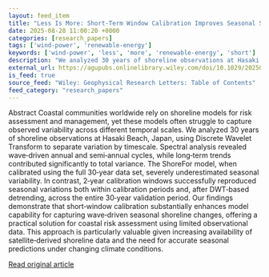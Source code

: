 ```yaml
---
layout: feed_item
title: "Less Is More: Short‐Term Window Calibration Improves Seasonal Shoreline Prediction in Modeling"
date: 2025-08-28 11:00:20 +0000
categories: [research_papers]
tags: ['wind-power', 'renewable-energy']
keywords: ['wind-power', 'less', 'more', 'renewable-energy', 'short']
description: "We analyzed 30 years of shoreline observations at Hasaki Beach, Japan, using Discrete Wavelet Transform to separate variation by timescale"
external_url: https://agupubs.onlinelibrary.wiley.com/doi/10.1029/2025GL117764?af=R
is_feed: true
source_feed: "Wiley: Geophysical Research Letters: Table of Contents"
feed_category: "research_papers"
---
```


Abstract Coastal communities worldwide rely on shoreline models for risk assessment and management, yet these models often struggle to capture observed variability across different temporal scales. We analyzed 30 years of shoreline observations at Hasaki Beach, Japan, using Discrete Wavelet Transform to separate variation by timescale. Spectral analysis revealed wave‐driven annual and semi‐annual cycles, while long‐term trends contributed significantly to total variance. The ShoreFor model, when calibrated using the full 30‐year data set, severely underestimated seasonal variability. In contrast, 2‐year calibration windows successfully reproduced seasonal variations both within calibration periods and, after DWT‐based detrending, across the entire 30‐year validation period. Our findings demonstrate that short‐window calibration substantially enhances model capability for capturing wave‐driven seasonal shoreline changes, offering a practical solution for coastal risk assessment using limited observational data. This approach is particularly valuable given increasing availability of satellite‐derived shoreline data and the need for accurate seasonal predictions under changing climate conditions.

[Read original article](https://agupubs.onlinelibrary.wiley.com/doi/10.1029/2025GL117764?af=R)
